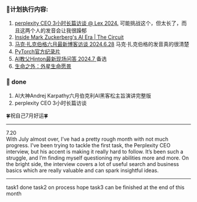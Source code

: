 ### 🍄计划执行内容:
1.  [perplexity CEO 3小时长篇访谈 @ Lex 2024.](https://www.bilibili.com/video/BV1HM4m1U7St) 可能挑战这个，但太长了，而且这两个人的发音会让我很躁郁
2. [Inside Mark Zuckerberg's AI Era | The Circuit](https://www.youtube.com/watch?v=YuIc4mq7zMU)
3.  [马克·扎克伯格六月最新博客访谈 2024.6.28](https://www.bilibili.com/video/BV13M4m1U7Gf) 马克·扎克伯格的发音真的很清楚
4.  [PyTorch官方纪录片](https://www.bilibili.com/video/BV1PM4m1m7De)
6. [AI教父Hinton最新现场问答 2024.7 ](https://www.bilibili.com/video/BV1zf421B78E) 备选
7. [生命之外：外星生命愿景](https://www.bilibili.com/video/BV19T421D7va)
   
### 🫶 done
1. AI大神Andrej Karpathy六月伯克利AI黑客松主旨演讲完整版
2. perplexity CEO 3小时长篇访谈

🍀祝自己7月好运🍀

----
7.20  
With July almost over, I’ve had a pretty rough month with not much progress. I’ve been trying to tackle the first task, the Perplexity CEO interview, but his accent is making it really hard to follow. It’s been such a struggle, and I’m finding myself questioning my abilities more and more.
On the bright side, the interview covers a lot of useful search and business basics which are really valuable and can spark insightful ideas.

----
task1 done
task2 on process
hope task3 can be finished at the end of this month
